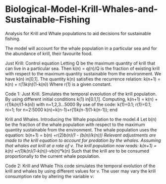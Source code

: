 # Biological-Model-Krill-Whales-and-Sustainable-Fishing
Analysis for Krill and Whale populations to aid decisions for sustainable fishing.

The model will account for the whale population in a particular sea and for the abundance of krill, their favourite food.

Just Krill: Control equation
Letting Q be the maximum quantity of krill that can live in a particular sea.
Then k(n) = q(n)/Q is the fraction of existing krill with respect to the maximum quantity sustainable from the environment.
We have k(n) in[0,1].
The quantity k(n) satisfies the recurrence relation:
k(n+1) = k(n) + r(1)*k(n)*(1-k(n))
Where r(1) is a given constant.

Code 1: Just Krill.
Simulates the temporal eveolution of the krill population.
By using different initial conditions k(1) in[0.1,1].
Computing, k(n+1) = k(n) + r(1)*k(n)*(1-k(n)) with n=1,2,3...5000 
By use of the code: 
k(1)=0.1;
r(1)=0.1;
ni=1;
for n=2:5000
	k(n)=k(n-1)+r(1)*k(n-1)*(1-k(n-1));
end

Krill and Whales.
Introducing the Whale population to the model.4
Let b(n) be the fraction of the whale population with respect to the maximum quantity sustainable from the environment.
The whale population uses the equation:
b(n+1) = b(n) +r(2)*b(n)(1 - (b(n)/k(n)))
Relevant adjustments are made to the krill equation to account for predation by the whales.
Assuming that whales eat krill at a rate of v.
The krill population now reads:
k(n+1) = k(n) +r(1)*k(n)*(1-k(n))-v*b(n)*k(n)
Such that the krill are to be consumed proportionally to the current whale population.

Code 2: Krill and Whale
This code simulates the temporal evolution of the krill and whales by using different values for v.
The user may vary the krill consumption rate by altering the variable v:




















